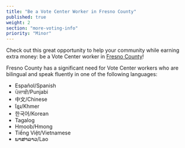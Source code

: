 ```yaml
---
title: "Be a Vote Center Worker in Fresno County"
published: true
weight: 2
section: "more-voting-info"
priority: "Minor"
---
```


Check out this great opportunity to help your community while earning extra money: be a Vote Center worker in [Fresno County](http://www.co.fresno.ca.us/departments/county-clerk-registrar-of-voters/election-information/precinct-officer)!  

Fresno County has a significant need for Vote Center workers who are bilingual and speak fluently in one of the following languages: 
- Español/Spanish
- ਪੰਜਾਬੀ/Punjabi
- 中文/Chinese 
- ខ្មែរ/Khmer
- 한국어/Korean
- Tagalog
- Hmoob/Hmong
- Tiếng Việt/Vietnamese
- ພາສາລາວ/Lao